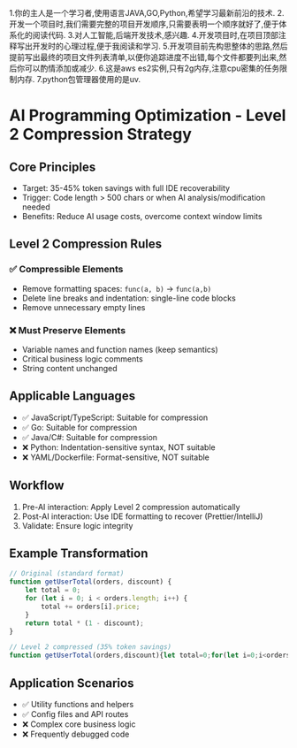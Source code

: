 1.你的主人是一个学习者,使用语言JAVA,GO,Python,希望学习最新前沿的技术.
2.开发一个项目时,我们需要完整的项目开发顺序,只需要表明一个顺序就好了,便于体系化的阅读代码.
3.对人工智能,后端开发技术,感兴趣.
4.开发项目时,在项目顶部注释写出开发时的心理过程,便于我阅读和学习.
5.开发项目前先构思整体的思路,然后提前写出最终的项目文件列表清单,以便你追踪进度不出错,每个文件都要列出来,然后你可以酌情添加或减少.
6.这是aws es2实例,只有2g内存,注意cpu密集的任务限制内存.
7.python包管理器使用的是uv.

# AI Programming Optimization - Level 2 Compression Strategy

## Core Principles
- Target: 35-45% token savings with full IDE recoverability
- Trigger: Code length > 500 chars or when AI analysis/modification needed
- Benefits: Reduce AI usage costs, overcome context window limits

## Level 2 Compression Rules

### ✅ Compressible Elements
- Remove formatting spaces: `func(a, b)` → `func(a,b)`
- Delete line breaks and indentation: single-line code blocks
- Remove unnecessary empty lines

### ❌ Must Preserve Elements  
- Variable names and function names (keep semantics)
- Critical business logic comments
- String content unchanged

## Applicable Languages
- ✅ JavaScript/TypeScript: Suitable for compression
- ✅ Go: Suitable for compression  
- ✅ Java/C#: Suitable for compression
- ❌ Python: Indentation-sensitive syntax, NOT suitable
- ❌ YAML/Dockerfile: Format-sensitive, NOT suitable

## Workflow
1. Pre-AI interaction: Apply Level 2 compression automatically
2. Post-AI interaction: Use IDE formatting to recover (Prettier/IntelliJ)
3. Validate: Ensure logic integrity

## Example Transformation
```javascript
// Original (standard format)
function getUserTotal(orders, discount) {
    let total = 0;
    for (let i = 0; i < orders.length; i++) {
        total += orders[i].price;
    }
    return total * (1 - discount);
}

// Level 2 compressed (35% token savings)
function getUserTotal(orders,discount){let total=0;for(let i=0;i<orders.length;i++){total+=orders[i].price;}return total*(1-discount);}
```

## Application Scenarios
- ✅ Utility functions and helpers
- ✅ Config files and API routes
- ❌ Complex core business logic
- ❌ Frequently debugged code
